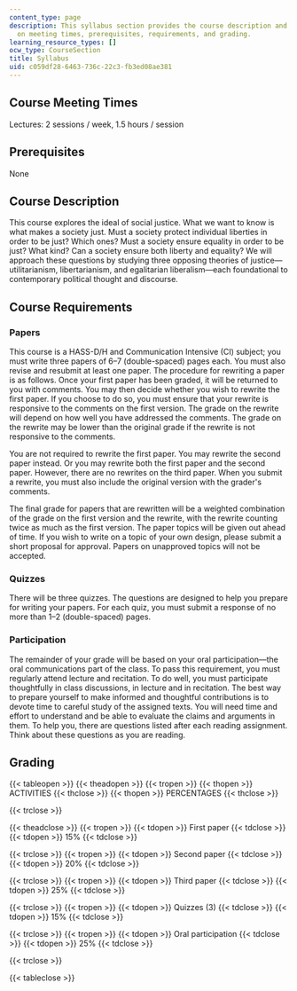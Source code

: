 ```yaml
---
content_type: page
description: This syllabus section provides the course description and information
  on meeting times, prerequisites, requirements, and grading.
learning_resource_types: []
ocw_type: CourseSection
title: Syllabus
uid: c059df28-6463-736c-22c3-fb3ed08ae381
---
```


Course Meeting Times
--------------------

Lectures: 2 sessions / week, 1.5 hours / session

Prerequisites
-------------

None

Course Description
------------------

This course explores the ideal of social justice. What we want to know is what makes a society just. Must a society protect individual liberties in order to be just? Which ones? Must a society ensure equality in order to be just? What kind? Can a society ensure both liberty and equality? We will approach these questions by studying three opposing theories of justice—utilitarianism, libertarianism, and egalitarian liberalism—each foundational to contemporary political thought and discourse.

Course Requirements
-------------------

### Papers

This course is a HASS-D/H and Communication Intensive (CI) subject; you must write three papers of 6–7 (double-spaced) pages each. You must also revise and resubmit at least one paper. The procedure for rewriting a paper is as follows. Once your first paper has been graded, it will be returned to you with comments. You may then decide whether you wish to rewrite the first paper. If you choose to do so, you must ensure that your rewrite is responsive to the comments on the first version. The grade on the rewrite will depend on how well you have addressed the comments. The grade on the rewrite may be lower than the original grade if the rewrite is not responsive to the comments.

You are not required to rewrite the first paper. You may rewrite the second paper instead. Or you may rewrite both the first paper and the second paper. However, there are no rewrites on the third paper. When you submit a rewrite, you must also include the original version with the grader's comments.

The final grade for papers that are rewritten will be a weighted combination of the grade on the first version and the rewrite, with the rewrite counting twice as much as the first version. The paper topics will be given out ahead of time. If you wish to write on a topic of your own design, please submit a short proposal for approval. Papers on unapproved topics will not be accepted.

### Quizzes

There will be three quizzes. The questions are designed to help you prepare for writing your papers. For each quiz, you must submit a response of no more than 1–2 (double-spaced) pages.

### Participation

The remainder of your grade will be based on your oral participation—the oral communications part of the class. To pass this requirement, you must regularly attend lecture and recitation. To do well, you must participate thoughtfully in class discussions, in lecture and in recitation. The best way to prepare yourself to make informed and thoughtful contributions is to devote time to careful study of the assigned texts. You will need time and effort to understand and be able to evaluate the claims and arguments in them. To help you, there are questions listed after each reading assignment. Think about these questions as you are reading.

Grading
-------

{{< tableopen >}}
{{< theadopen >}}
{{< tropen >}}
{{< thopen >}}
ACTIVITIES
{{< thclose >}}
{{< thopen >}}
PERCENTAGES
{{< thclose >}}

{{< trclose >}}

{{< theadclose >}}
{{< tropen >}}
{{< tdopen >}}
First paper
{{< tdclose >}}
{{< tdopen >}}
15%
{{< tdclose >}}

{{< trclose >}}
{{< tropen >}}
{{< tdopen >}}
Second paper
{{< tdclose >}}
{{< tdopen >}}
20%
{{< tdclose >}}

{{< trclose >}}
{{< tropen >}}
{{< tdopen >}}
Third paper
{{< tdclose >}}
{{< tdopen >}}
25%
{{< tdclose >}}

{{< trclose >}}
{{< tropen >}}
{{< tdopen >}}
Quizzes (3)
{{< tdclose >}}
{{< tdopen >}}
15%
{{< tdclose >}}

{{< trclose >}}
{{< tropen >}}
{{< tdopen >}}
Oral participation
{{< tdclose >}}
{{< tdopen >}}
25%
{{< tdclose >}}

{{< trclose >}}

{{< tableclose >}}